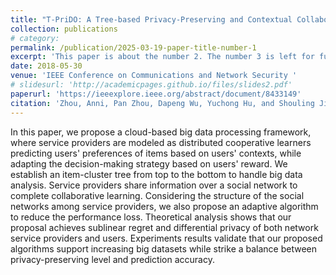 ```yaml
---
title: "T-PriDO: A Tree-based Privacy-Preserving and Contextual Collaborative Online Big Data Processing System"
collection: publications
# category:  
permalink: /publication/2025-03-19-paper-title-number-1
excerpt: 'This paper is about the number 2. The number 3 is left for future work.'
date: 2018-05-30
venue: 'IEEE Conference on Communications and Network Security '
# slidesurl: 'http://academicpages.github.io/files/slides2.pdf'
paperurl: 'https://ieeexplore.ieee.org/abstract/document/8433149'
citation: 'Zhou, Anni, Pan Zhou, Dapeng Wu, Yuchong Hu, and Shouling Ji. "T-PriDO: A Tree-based Privacy-Preserving and Contextual Collaborative Online Big Data Processing System." In 2018 IEEE Conference on Communications and Network Security (CNS), pp. 1-9. IEEE, 2018.'
---
```


In this paper, we propose a cloud-based big data processing framework, where service providers are modeled as distributed cooperative learners predicting users' preferences of items based on users' contexts, while adapting the decision-making strategy based on users' reward. We establish an item-cluster tree from top to the bottom to handle big data analysis. Service providers share information over a social network to complete collaborative learning. Considering the structure of the social networks among service providers, we also propose an adaptive algorithm to reduce the performance loss. Theoretical analysis shows that our proposal achieves sublinear regret and differential privacy of both network service providers and users. Experiments results validate that our proposed algorithms support increasing big datasets while strike a balance between privacy-preserving level and prediction accuracy.